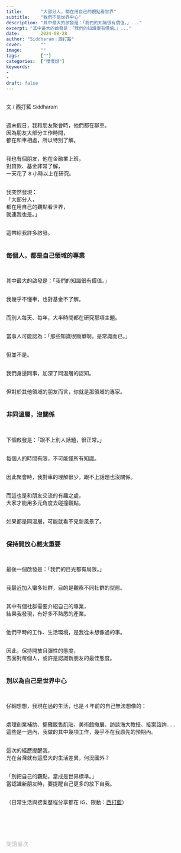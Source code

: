 ```yaml
---
title:       "大部分人，都在用自己的觀點看世界"
subtitle:    "我們不是世界中心"
description: "其中最大的啟發是：「我們的知識很有價值。」..."
excerpt: "其中最大的啟發是：「我們的知識很有價值。」..."
date:        2024-08-28
author: "Siddharam｜西打藍"
cover:       ""
image:       ""
tags:        [""]
categories:  ["慢慢想"]
keywords:
- 
- 
draft: false
---
```


<article style="font-family: 'Noto Sans TC', '微軟正黑體', sans-serif; font-weight: 300;">

<br>文 / 西打藍 Siddharam<br><br>

週末假日，我和朋友聚會時，他們都在聊車。<br>
因為朋友大部分工作時間，<br>
都在和車相處，所以特別了解。<br><br>

我也有個朋友，他在金融業上班，<br>
對貸款、基金非常了解，<br>
一天花了 8 小時以上在研究。<br><br>

我突然發現：<br>
「大部分人，<br>
都在用自己的觀點看世界，<br>
就連我也是。」<br><br>

這帶給我許多啟發。<br><br>

<h3 class="article-h1-color">每個人，都是自己領域的專業</h3><br>

其中最大的啟發是：「我們的知識很有價值。」<br><br>

我幾乎不懂車，也對基金不了解。<br><br>

而別人每天、每年，大半時間都在研究那項主題。<br><br>

當事人可能認為：「那些知識很簡單啊，是常識而已。」<br><br>

但並不是。<br><br>

我們身邊同事，加深了同溫層的認知。<br><br>

但對於其他領域的朋友而言，你就是那領域的專家。<br><br>


<h3 class="article-h1-color">非同溫層，沒關係</h3><br>

下個啟發是：「跟不上別人話題，很正常。」<br><br>

每個人的時間有限，不可能懂所有知識。<br><br>

因此聚會時，我對車的理解很少，跟不上話題也沒關係。<br><br>

而這也是和朋友交流的有趣之處，<br>
大家才能用多元角度去碰撞觀點。<br><br>

如果都是同溫層，可能就看不見新風景了。<br><br>


<h3 class="article-h1-color">保持開放心態太重要</h3><br>

最後一個啟發是：「我們的目光都有局限。」<br><br>

我最近加入蠻多社群，目的是觀察不同社群的型態。<br><br>

其中有個社群需要介紹自己的專業，<br>
結果我發現，有好多不熟悉的產業。<br><br>

他們平時的工作、生活環境，是我從未想像過的事。<br><br>

因此，保持開放且彈性的態度，<br>
去面對每個人，或許是認識新朋友的最佳態度。<br><br>


<h3 class="article-h1-color">別以為自己是世界中心</h3><br>

仔細想想，我現在過的生活，也是 4 年前的自己無法想像的：<br><br>

處理創業補助、擺攤販售肌貼、美術館撤展、訪談海大教授、接案諮詢......<br>
這些是一週內，我做的其中幾項工作，幾乎不在我原先的預期內。<br><br>

這次的經歷提醒我，<br>
光在台灣就有這麼大的生活差異，何況國外？<br><br>

「別把自己的觀點，當成是世界標準。」<br>
當認識新朋友時，要提醒自己更多的放下自我。<br><br>


<!-- 
<!-- 案例 > 證明案例 > 壞處 > 怎麼改變（列步驟） > 結語總結金句 -->


（日常生活與接案歷程分享都在 IG、限動：<a href="https://www.instagram.com/sidd.blue/" target="_blank">西打藍</a>）<br><br>

<!-- <h3 class="article-h1-color"></h3><br> -->





<br><br><br>

</article>

<div style="color: #bfbfbf; font-size: 15px;" id="busuanzi_container_page_pv">
  閱讀量<span id="busuanzi_value_page_pv"></span>次
</div>

<script src="../../js/post.js"></script>
